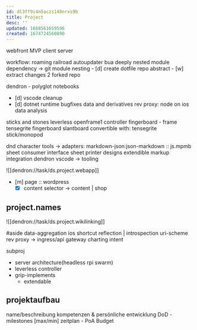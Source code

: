 ```yaml
---
id: dl3ff9i4n5aczs148nrxs9b
title: Project
desc: ''
updated: 1688561659596
created: 1674724560890
---
```


webfront
  MVP client
  server

workflow: roaming railroad
  autoupdater bua
  deeply nested module dependency
  -> git module nesting
    - [d] create dotfile repo abstract
    - [w] extract changes 2 forked repo

dendron - polyglot notebooks
- [d] vscode cleanup
- [d] dotnet runtime bugfixes
data and derivatives
  rev proxy: node on ios
  data analysis

sticks and stones
  leverless openframe1 controller
  fingerboard - frame
    tensegrite fingerboard
      slantboard convertible with:
    tensegrite stick/monopod

dnd character tools
-> adapters: markdown-json:json-markdown :: js.mpmb
  sheet consumer interface
  sheet printer designs
  extendible markup integration
    dendron
    vscode -> tooling

![[dendron://task/ds.project.webapp]]

- [m] page :: wordpress
  - [x] content selector -> content | shop

## project.names
![[dendron://task/ds.project.wikilinking]]

#aside
  data-aggregation
  ios shortcut
    reflection | introspection
    uri-scheme rev proxy
    -> ingress/api gateway
  charting
  intent

subproj
- server architecture(headless rpi swarm)
- leverless controller
- grip-implements
  - extendable

## projektaufbau
name/beschreibung
kompetenzen & persönliche entwicklung
DoD - milestones [max/min]
zeitplan - PoA
Budget
